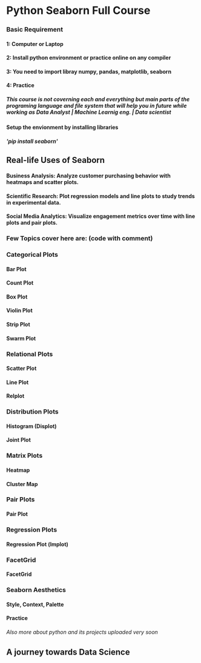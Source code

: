 # Python Seaborn Full Course 

### Basic Requirement 
#### 1: Computer or Laptop 
#### 2: Install python environment or practice online on any compiler 
#### 3: You need to import libray numpy, pandas, matplotlib, seaborn
#### 4: Practice 

##### This course is not coverning each and everything but main parts of the programing language and file system that will help you in future while working as Data Analyst | Machine Learnig eng. | Data scientist

#### Setup the envionment by installing libraries
##### 'pip install seaborn'

## Real-life Uses of Seaborn
#### Business Analysis: Analyze customer purchasing behavior with heatmaps and scatter plots.
#### Scientific Research: Plot regression models and line plots to study trends in experimental data.
#### Social Media Analytics: Visualize engagement metrics over time with line plots and pair plots.

### Few Topics cover here are:  (code with comment)

### Categorical Plots
#### Bar Plot
#### Count Plot
#### Box Plot
#### Violin Plot
#### Strip Plot
#### Swarm Plot
### Relational Plots
#### Scatter Plot
#### Line Plot
#### Relplot
### Distribution Plots
#### Histogram (Displot)
#### Joint Plot
### Matrix Plots
#### Heatmap
#### Cluster Map
### Pair Plots
#### Pair Plot
### Regression Plots
#### Regression Plot (lmplot)
### FacetGrid
#### FacetGrid
### Seaborn Aesthetics
#### Style, Context, Palette
#### Practice 



###### Also more about python and its projects uploaded very soon

## A journey towards Data Science